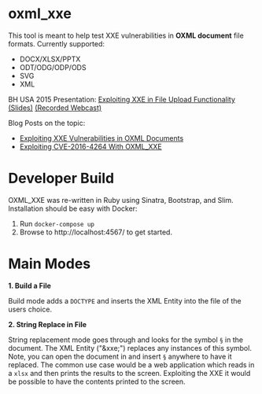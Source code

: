# oxml_xxe
This tool is meant to help test XXE vulnerabilities in **OXML document** file formats. Currently supported:

- DOCX/XLSX/PPTX
- ODT/ODG/ODP/ODS
- SVG
- XML

BH USA 2015 Presentation: [Exploiting XXE in File Upload Functionality (Slides)](http://oxmlxxe.github.io/reveal.js/slides.html#/) [(Recorded Webcast)](https://www.blackhat.com/html/webcast/11192015-exploiting-xml-entity-vulnerabilities-in-file-parsing-functionality.html)

Blog Posts on the topic:

- [Exploiting XXE Vulnerabilities in OXML Documents](http://www.silentrobots.com/blog/2015/03/04/oxml_xxe/)
- [Exploiting CVE-2016-4264 With OXML_XXE](https://www.silentrobots.com/blog/2016/10/02/exploiting-cve-2016-4264-with-oxml-xxe/)

# Developer Build

OXML_XXE was re-written in Ruby using Sinatra, Bootstrap, and Slim. Installation should be easy with Docker:

1. Run `docker-compose up`
2. Browse to http://localhost:4567/ to get started.

# Main Modes

**1. Build a File**

Build mode adds a `DOCTYPE` and inserts the XML Entity into the file of the users choice.

**2. String Replace in File**

String replacement mode goes through and looks for the symbol `§` in the document. The XML Entity ("&xxe;") replaces any instances of this symbol. Note, you can open the document in and insert `§` anywhere to have it replaced. The common use case would be a web application which reads in a `xlsx` and then prints the results to the screen. Exploiting the XXE it would be possible to have the contents printed to the screen.
